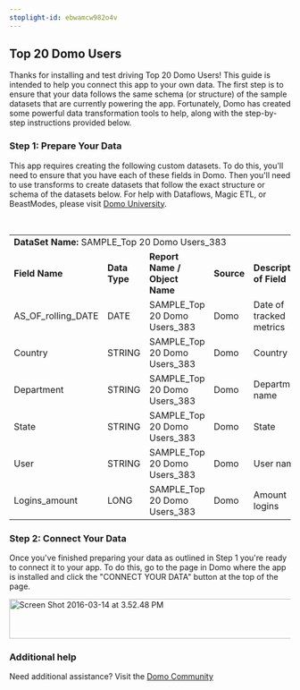 ```yaml
---
stoplight-id: ebwamcw982o4v
---
```


<div class="col-md-12 content-panel">
                <h2>Top 20 Domo Users</h2>
                <p></p><p>Thanks for installing and test driving <span id="title">Top 20 Domo Users</span>! This guide is intended to help you connect this app to your own data. The first step is to ensure that your data follows the same schema (or structure) of the sample datasets that are currently powering the app. Fortunately, Domo has created some powerful data transformation tools to help, along with the step-by-step instructions provided below.</p><div class="doc-row" id="Step%201:%20Identify%20Required%20Data%20Fields"><h3 class="doc-row-title">Step 1: Prepare Your Data</h3><div class="small-pad-bottom"><p>This app requires creating the following custom datasets. To do this, you'll need to ensure that you have each of these fields in Domo. Then you'll need to use transforms to create datasets that follow the exact structure or schema of the datasets below. For help with Dataflows, Magic ETL, or BeastModes, please visit <a href="https://university.domo.com/" target="_blank">Domo University</a>.</p></div>
                <br>
                <div id="custom-data-container"><table id="SAMPLE_Top-20-Domo-Users_383"><tbody><tr><td colspan="6"><strong>DataSet Name:</strong> <span class="value">SAMPLE_Top 20 Domo Users_383</span></td></tr><!--tr>    <td colspan="6"></td></tr--><tr><td><strong>Field Name</strong></td><td><strong>Data Type</strong></td><td><strong>Report Name / Object Name</strong></td><td><strong>Source </strong></td><td colspan="2"><strong>Description of Field</strong></td></tr><tr><td>AS_OF_rolling_DATE</td><td>DATE</td><td>SAMPLE_Top 20 Domo Users_383</td><td>Domo</td><td colspan="2">Date of tracked metrics</td></tr><tr><td>Country</td><td>STRING</td><td>SAMPLE_Top 20 Domo Users_383</td><td>Domo</td><td colspan="2">Country</td></tr><tr><td>Department</td><td>STRING</td><td>SAMPLE_Top 20 Domo Users_383</td><td>Domo</td><td colspan="2">Department name</td></tr><tr><td>State</td><td>STRING</td><td>SAMPLE_Top 20 Domo Users_383</td><td>Domo</td><td colspan="2">State</td></tr><tr><td>User</td><td>STRING</td><td>SAMPLE_Top 20 Domo Users_383</td><td>Domo</td><td colspan="2">User name</td></tr><tr><td>Logins_amount</td><td>LONG</td><td>SAMPLE_Top 20 Domo Users_383</td><td>Domo</td><td colspan="2">Amount logins</td></tr></tbody></table><div class="doc-row medium-pad-top">
                <h3 class="doc-row-title">Step 2: Connect Your Data</h3>
                <div class="small-pad-bottom">
                    <p>Once you've finished preparing your data as outlined in Step 1 you're ready to connect it to your app. To do this, go to the page in Domo where the app is installed and click the "CONNECT YOUR DATA" button at the top of the page.</p>
                    <p class="small-pad">
                    <img class="alignnone size-full wp-image-1207" src="https://s3.amazonaws.com/development.domo.com/wp-content/uploads/2016/03/14155707/Screen-Shot-2016-03-14-at-3.52.48-PM1.png" alt="Screen Shot 2016-03-14 at 3.52.48 PM" width="1158" height="71">
                    </p>
                    <div id="ooyalaplayer-IyYTc1MjE61NwLdtrxXvZuhH-dSGbWnR" class="ooyalaplayer"></div>
                    <script>
                        OO.ready(function() {
                            OO.Player.create("ooyalaplayer-IyYTc1MjE61NwLdtrxXvZuhH-dSGbWnR", "IyYTc1MjE61NwLdtrxXvZuhH-dSGbWnR", {
                                height: 380
                            });
                        });
                    </script>
                </div>
                <h3 class="doc-row-title">Additional help</h3>
                <div class="small-pad-bottom">
                    <p>Need additional assistance? Visit the <a href="https://dojo.domo.com">Domo Community</a></p>
                </div>
            </div></div></div><p></p>            </div>